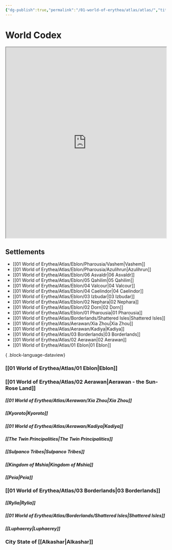 ```yaml
---
{"dg-publish":true,"permalink":"/01-world-of-erythea/atlas/atlas/","title":"Atlas","pinned":true,"tags":["homepages","WIP"],"noteIcon":"scroll"}
---
```


# World Codex

<iframe src="https://www.worldanvil.com/w/erythea-esurielt/map/f7062fca-79e4-49ad-8aad-f684554b9270" width="100%" height="600"></iframe>


## Settlements
- [[01 World of Erythea/Atlas/Eblon/Pharousia/Vashem\|Vashem]]
- [[01 World of Erythea/Atlas/Eblon/Pharousia/Azulihrun\|Azulihrun]]
- [[01 World of Erythea/Atlas/Eblon/06 Asvaldr\|06 Asvaldr]]
- [[01 World of Erythea/Atlas/Eblon/05 Qahilim\|05 Qahilim]]
- [[01 World of Erythea/Atlas/Eblon/04 Valcour\|04 Valcour]]
- [[01 World of Erythea/Atlas/Eblon/04 Caelindor\|04 Caelindor]]
- [[01 World of Erythea/Atlas/Eblon/03 Izbudar\|03 Izbudar]]
- [[01 World of Erythea/Atlas/Eblon/02 Nephara\|02 Nephara]]
- [[01 World of Erythea/Atlas/Eblon/02 Dorn\|02 Dorn]]
- [[01 World of Erythea/Atlas/Eblon/01 Pharousia\|01 Pharousia]]
- [[01 World of Erythea/Atlas/Borderlands/Shattered Isles\|Shattered Isles]]
- [[01 World of Erythea/Atlas/Aerawan/Xia Zhou\|Xia Zhou]]
- [[01 World of Erythea/Atlas/Aerawan/Kadiya\|Kadiya]]
- [[01 World of Erythea/Atlas/03 Borderlands\|03 Borderlands]]
- [[01 World of Erythea/Atlas/02 Aerawan\|02 Aerawan]]
- [[01 World of Erythea/Atlas/01 Eblon\|01 Eblon]]

{ .block-language-dataview}


### [[01 World of Erythea/Atlas/01 Eblon\|Eblon]]


### [[01 World of Erythea/Atlas/02 Aerawan\|Aerawan - the Sun-Rose Land]]
##### [[01 World of Erythea/Atlas/Aerawan/Xia Zhou\|Xia Zhou]]
##### [[Kyoroto\|Kyoroto]]
##### [[01 World of Erythea/Atlas/Aerawan/Kadiya\|Kadiya]]
##### [[The Twin Principalities\|The Twin Principalities]]
##### [[Sulpanco Tribes\|Sulpanco Tribes]]
##### [[Kingdom of Mshia\|Kingdom of Mshia]]
##### [[Peia\|Peia]]

### [[01 World of Erythea/Atlas/03 Borderlands\|03 Borderlands]]
##### [[Rylia\|Rylia]]
##### [[01 World of Erythea/Atlas/Borderlands/Shattered Isles\|Shattered Isles]]
##### [[Luphaerey\|Luphaerey]]

### City State of [[Alkashar\|Alkashar]]
